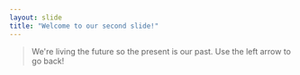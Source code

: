 ```yaml
---
layout: slide
title: "Welcome to our second slide!"
---
```

> We're living the future so the present is our past.
Use the left arrow to go back!

